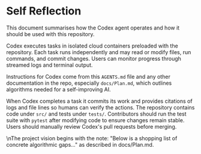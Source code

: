 # Self Reflection

This document summarises how the Codex agent operates and how it should be used with this
repository.

Codex executes tasks in isolated cloud containers preloaded with the repository. Each task runs
independently and may read or modify files, run commands, and commit changes. Users can monitor
progress through streamed logs and terminal output.

Instructions for Codex come from this `AGENTS.md` file and any other documentation in the repo,
especially `docs/Plan.md`, which outlines algorithms needed for a self-improving AI.

When Codex completes a task it commits its work and provides citations of logs and file lines so
humans can verify the actions. The repository contains code under `src/` and tests under
`tests/`. Contributors should run the test suite with `pytest` after modifying code to ensure
changes remain stable. Users should manually review Codex's pull requests before merging.

\nThe project vision begins with the note: "Below is a shopping list of concrete algorithmic
gaps..." as described in docs/Plan.md.

